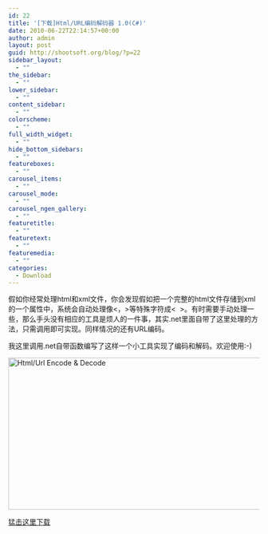 ```yaml
---
id: 22
title: '[下载]Html/URL编码解码器 1.0(C#)'
date: 2010-06-22T22:14:57+00:00
author: admin
layout: post
guid: http://shootsoft.org/blog/?p=22
sidebar_layout:
  - ""
the_sidebar:
  - ""
lower_sidebar:
  - ""
content_sidebar:
  - ""
colorscheme:
  - ""
full_width_widget:
  - ""
hide_bottom_sidebars:
  - ""
featureboxes:
  - ""
carousel_items:
  - ""
carousel_mode:
  - ""
carousel_ngen_gallery:
  - ""
featuretitle:
  - ""
featuretext:
  - ""
featuremedia:
  - ""
categories:
  - Download
---
```

假如你经常处理html和xml文件，你会发现假如把一个完整的html文件存储到xml的一个属性中，系统会自动处理像<，>等特殊字符成<  >。有时需要手动处理一些，那么手头没有相应的工具是烦人的一件事，其实.net里面自带了这里处理的方法，只需调用即可实现。同样情况的还有URL编码。
  
我这里调用.net自带函数编写了这样一个小工具实现了编码和解码。欢迎使用:-)

[<img class="alignnone size-full wp-image-23" title="Html/Url Encode & Decode" src="http://www.shootsoft.net/wp-content/uploads/2010/06/06012701094442.gif" alt="Html/Url Encode & Decode" width="555" height="305" srcset="https://www.shootsoft.net/wp-content/uploads/2010/06/06012701094442.gif 555w, https://www.shootsoft.net/wp-content/uploads/2010/06/06012701094442-300x164.gif 300w" sizes="(max-width: 555px) 100vw, 555px" />](http://www.shootsoft.net/wp-content/uploads/2010/06/06012701094442.gif)

<a href="http://code.google.com/p/shootsoft/downloads/detail?name=html_url_encode_decode.rar" target="_blank">猛击这里下载</a>